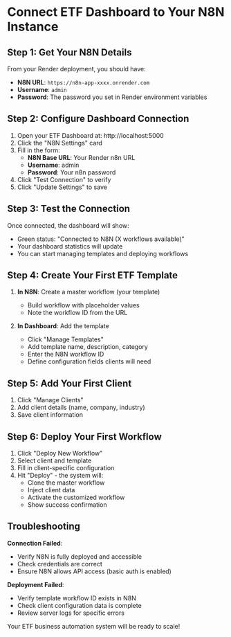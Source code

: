 # Connect ETF Dashboard to Your N8N Instance

## Step 1: Get Your N8N Details

From your Render deployment, you should have:
- **N8N URL**: `https://n8n-app-xxxx.onrender.com`
- **Username**: `admin`
- **Password**: The password you set in Render environment variables

## Step 2: Configure Dashboard Connection

1. Open your ETF Dashboard at: http://localhost:5000
2. Click the "N8N Settings" card
3. Fill in the form:
   - **N8N Base URL**: Your Render n8n URL
   - **Username**: admin
   - **Password**: Your n8n password
4. Click "Test Connection" to verify
5. Click "Update Settings" to save

## Step 3: Test the Connection

Once connected, the dashboard will show:
- Green status: "Connected to N8N (X workflows available)"
- Your dashboard statistics will update
- You can start managing templates and deploying workflows

## Step 4: Create Your First ETF Template

1. **In N8N**: Create a master workflow (your template)
   - Build workflow with placeholder values
   - Note the workflow ID from the URL
   
2. **In Dashboard**: Add the template
   - Click "Manage Templates"
   - Add template name, description, category
   - Enter the N8N workflow ID
   - Define configuration fields clients will need

## Step 5: Add Your First Client

1. Click "Manage Clients"
2. Add client details (name, company, industry)
3. Save client information

## Step 6: Deploy Your First Workflow

1. Click "Deploy New Workflow"
2. Select client and template
3. Fill in client-specific configuration
4. Hit "Deploy" - the system will:
   - Clone the master workflow
   - Inject client data
   - Activate the customized workflow
   - Show success confirmation

## Troubleshooting

**Connection Failed**:
- Verify N8N is fully deployed and accessible
- Check credentials are correct
- Ensure N8N allows API access (basic auth is enabled)

**Deployment Failed**:
- Verify template workflow ID exists in N8N
- Check client configuration data is complete
- Review server logs for specific errors

Your ETF business automation system will be ready to scale!
